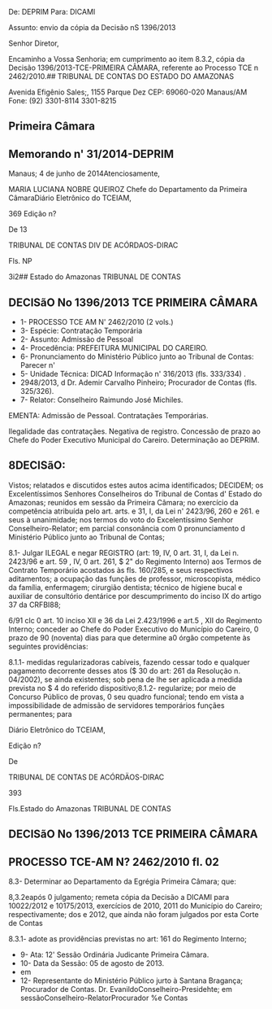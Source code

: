 De: DEPRIM Para: DICAMI

Assunto: envio da cópia da Decisão nS 1396/2013

Senhor Diretor,

Encaminho a Vossa Senhoria; em cumprimento ao item 8.3.2, cópia da Decisão 1396/2013-TCE-PRIMEIRA CÂMARA, referente ao Processo TCE n 2462/2010.## TRIBUNAL DE CONTAS DO ESTADO DO AMAZONAS

Avenida Efigênio Sales;, 1155 Parque Dez CEP: 69060-020 Manaus/AM Fone: (92) 3301-8114 3301-8215

## Primeira Câmara

## Memorando n' 31/2014-DEPRIM

Manaus; 4 de junho de 2014Atenciosamente,

MARIA LUCIANA NOBRE QUEIROZ Chefe do Departamento da Primeira CâmaraDiário Eletrônico do TCEIAM,

369 Edição n?

De 13

TRIBUNAL DE CONTAS DIV DE ACÓRDAOS-DIRAC

Fls. NP

3i2## Estado do Amazonas TRIBUNAL DE CONTAS

## DECISãO No 1396/2013 TCE PRIMEIRA CÂMARA

- 1- PROCESSO TCE AM N' 2462/2010 (2 vols.)
- 3- Espécie: Contratação Temporária
- 2- Assunto: Admissão de Pessoal
- 4- Procedência: PREFEITURA MUNICIPAL DO CAREIRO.
- 6- Pronunciamento do Ministério Público junto ao Tribunal de Contas: Parecer n'
- 5- Unidade Técnica: DICAD Informação n' 316/2013 (fls. 333/334) .
- 2948/2013, d Dr. Ademir Carvalho Pinheiro; Procurador de Contas (fls. 325/326).
- 7- Relator: Conselheiro Raimundo José Michiles.

EMENTA: Admissão de Pessoal. Contrataçães Temporárias.

Ilegalidade das contrataçães. Negativa de registro. Concessão de prazo ao Chefe do Poder Executivo Municipal do Careiro. Determinação ao DEPRIM.

## 8DECISãO:

Vistos; relatados e discutidos estes autos acima identificados; DECIDEM; os Excelentíssimos Senhores Conselheiros do Tribunal de Contas d' Estado do Amazonas; reunidos em sessão da Primeira Câmara; no exercício da competência atribuída pelo art. arts. e 31, I, da Lei n' 2423/96, 260 e 261. e seus à unanimidade; nos termos do voto do Excelentíssimo Senhor Conselheiro-Relator; em parcial consonância com 0 pronunciamento d Ministério Público junto ao Tribunal de Contas;

8.1- Julgar ILEGAL e negar REGISTRO (art: 19, IV, 0 art. 31, I, da Lei n. 2423/96 e art. 59 , IV, 0 art. 261, $ 2" do Regimento Interno) aos Termos de Contrato Temporário acostados às fls. 160/285, e seus respectivos aditamentos; a ocupação das   funçães de professor, microscopista, médico da família, enfermagem; cirurgião dentista; técnico de higiene bucal e auxiliar de consultório dentárice por descumprimento do inciso IX do artigo 37 da CRFBI88;

6/91 clc 0 art. 10 inciso XII e 36 da Lei 2.423/1996 e art.5  , XII do Regimento Interno; conceder ao Chefe do Poder Executivo do Município do Careiro, 0 prazo de 90 (noventa) dias para que determine a0 órgão competente às seguintes providências:

8.1.1- medidas regularizadoras   cabíveis, fazendo cessar todo e qualquer pagamento decorrente desses atos ($ 30 do art: 261 da Resolução n. 04/2002), se ainda existentes; sob pena de Ihe ser aplicada a medida prevista no $ 4 do referido dispositivo;8.1.2- regularize; por meio de Concurso Público de provas, 0 seu quadro funcional; tendo em vista a impossibilidade de admissão de servidores temporários funçães permanentes; para

Diário Eletrônico do TCEIAM,

Edição n?

De

TRIBUNAL DE CONTAS DE ACÓRDÄOS-DIRAC

393

Fls.Estado do Amazonas TRIBUNAL DE CONTAS

## DECISãO No 1396/2013 TCE PRIMEIRA CÂMARA

## PROCESSO TCE-AM N? 2462/2010 fl. 02

8.3- Determinar ao Departamento da Egrégia Primeira Câmara; que:

8,3.2eapós 0 julgamento; remeta cópia da Decisão a DICAMI para 10022/2012 e 10175/2013, exercícios de 2010, 2011 do   Município do Careiro;  respectivamente; dos e 2012, que ainda não foram julgados por esta Corte de Contas

8.3.1- adote as providências previstas no art: 161 do Regimento Interno;

- 9- Ata: 12' Sessão Ordinária Judicante Primeira Câmara.
- 10- Data da Sessão: 05 de agosto de 2013.
- em
- 12- Representante do Ministério Público jurto à Santana Bragança; Procurador de Contas. Dr. EvanildoConselheiro-Presidehte; em sessãoConselheiro-RelatorProcurador %e Contas
